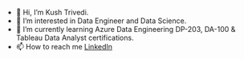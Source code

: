 - 👋 Hi, I’m Kush Trivedi.
- 👀 I’m interested in Data Engineer and Data Science.
- 🌱 I’m currently learning Azure Data Engineering DP-203, DA-100 & Tableau Data Analyst certifications.
- 📫 How to reach me [LinkedIn](https://www.linkedin.com/in/kush-trivedi/)

<!---
Kush-Trivedi/Kush-Trivedi is a ✨ special ✨ repository because its `README.md` (this file) appears on your GitHub profile.
You can click the Preview link to take a look at your changes.
--->

